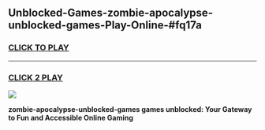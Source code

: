 
## Unblocked-Games-zombie-apocalypse-unblocked-games-Play-Online-#fq17a
<h3>
<a href="https://premium.freeplayer.one?title=zombie-apocalypse-unblocked-games&ref=27F">CLICK TO PLAY</a></h3>
<hr>

<h3>
<a href="https://premium.freeplayer.one?title=zombie-apocalypse-unblocked-games&ref=27F">CLICK 2 PLAY</a>
  
</h3>

<a href="https://premium.freeplayer.one?title=zombie-apocalypse-unblocked-games&ref=27F"><img src="https://clearcache.store/games.png"></a>


**zombie-apocalypse-unblocked-games games unblocked: Your Gateway to Fun and Accessible Online Gaming**
